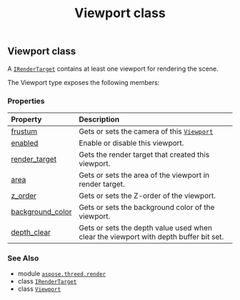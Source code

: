 ﻿---
title: Viewport class
second_title: Aspose.3D for Python via .NET API References
description: 
type: docs
weight: 420
url: /aspose.threed.render/viewport/
is_root: false
---

## Viewport class

A [`IRenderTarget`](/3d/python-net/aspose.threed.render/irendertarget) contains at least one viewport for rendering the scene.



The Viewport type exposes the following members:

### Properties
| Property | Description |
| :- | :- |
| [frustum](/3d/python-net/aspose.threed.render/viewport/frustum) | Gets or sets the camera of this [`Viewport`](/3d/python-net/aspose.threed.render/viewport) |
| [enabled](/3d/python-net/aspose.threed.render/viewport/enabled) | Enable or disable this viewport. |
| [render_target](/3d/python-net/aspose.threed.render/viewport/render_target) | Gets the render target that created this viewport. |
| [area](/3d/python-net/aspose.threed.render/viewport/area) | Gets or sets the area of the viewport in render target. |
| [z_order](/3d/python-net/aspose.threed.render/viewport/z_order) | Gets or sets the Z-order of the viewport. |
| [background_color](/3d/python-net/aspose.threed.render/viewport/background_color) | Gets or sets the background color of the viewport. |
| [depth_clear](/3d/python-net/aspose.threed.render/viewport/depth_clear) | Gets or sets the depth value used when clear the viewport with depth buffer bit set. |



### See Also
* module [`aspose.threed.render`](..)
* class [`IRenderTarget`](/3d/python-net/aspose.threed.render/irendertarget)
* class [`Viewport`](/3d/python-net/aspose.threed.render/viewport)
